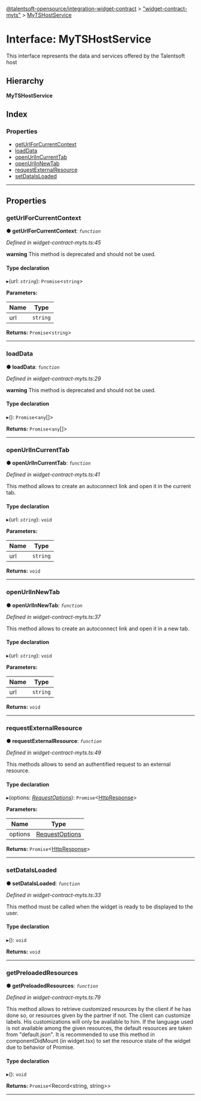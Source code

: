 [@talentsoft-opensource/integration-widget-contract](../README.md) > ["widget-contract-myts"](../modules/_widget_contract_myts_.md) > [MyTSHostService](../interfaces/_widget_contract_myts_.mytshostservice.md)

# Interface: MyTSHostService

This interface represents the data and services offered by the Talentsoft host

## Hierarchy

**MyTSHostService**

## Index

### Properties

* [getUrlForCurrentContext](_widget_contract_myts_.mytshostservice.md#geturlforcurrentcontext)
* [loadData](_widget_contract_myts_.mytshostservice.md#loaddata)
* [openUrlInCurrentTab](_widget_contract_myts_.mytshostservice.md#openurlincurrenttab)
* [openUrlInNewTab](_widget_contract_myts_.mytshostservice.md#openurlinnewtab)
* [requestExternalResource](_widget_contract_myts_.mytshostservice.md#requestexternalresource)
* [setDataIsLoaded](_widget_contract_myts_.mytshostservice.md#setdataisloaded)

---

## Properties

<a id="geturlforcurrentcontext"></a>

###  getUrlForCurrentContext

**● getUrlForCurrentContext**: *`function`*

*Defined in widget-contract-myts.ts:45*

**warning** This method is deprecated and should not be used.

#### Type declaration
▸(url: *`string`*): `Promise`<`string`>

**Parameters:**

| Name | Type |
| ------ | ------ |
| url | `string` |

**Returns:** `Promise`<`string`>

___
<a id="loaddata"></a>

###  loadData

**● loadData**: *`function`*

*Defined in widget-contract-myts.ts:29*

**warning** This method is deprecated and should not be used.

#### Type declaration
▸(): `Promise`<`any`[]>

**Returns:** `Promise`<`any`[]>

___
<a id="openurlincurrenttab"></a>

###  openUrlInCurrentTab

**● openUrlInCurrentTab**: *`function`*

*Defined in widget-contract-myts.ts:41*

This method allows to create an autoconnect link and open it in the current tab.

#### Type declaration
▸(url: *`string`*): `void`

**Parameters:**

| Name | Type |
| ------ | ------ |
| url | `string` |

**Returns:** `void`

___
<a id="openurlinnewtab"></a>

###  openUrlInNewTab

**● openUrlInNewTab**: *`function`*

*Defined in widget-contract-myts.ts:37*

This method allows to create an autoconnect link and open it in a new tab.

#### Type declaration
▸(url: *`string`*): `void`

**Parameters:**

| Name | Type |
| ------ | ------ |
| url | `string` |

**Returns:** `void`

___
<a id="requestexternalresource"></a>

###  requestExternalResource

**● requestExternalResource**: *`function`*

*Defined in widget-contract-myts.ts:49*

This methods allows to send an authentified request to an external resource.

#### Type declaration
▸(options: *[RequestOptions](../modules/_request_options_.md#requestoptions)*): `Promise`<[HttpResponse](_widget_contract_myts_.httpresponse.md)>

**Parameters:**

| Name | Type |
| ------ | ------ |
| options | [RequestOptions](../modules/_request_options_.md#requestoptions) |

**Returns:** `Promise`<[HttpResponse](_widget_contract_myts_.httpresponse.md)>

___
<a id="setdataisloaded"></a>

###  setDataIsLoaded

**● setDataIsLoaded**: *`function`*

*Defined in widget-contract-myts.ts:33*

This method must be called when the widget is ready to be displayed to the user.

#### Type declaration
▸(): `void`

**Returns:** `void`

___
<a id="getPreloadedResources"></a>

###  getPreloadedResources

**● getPreloadedResources**: *`function`*

*Defined in widget-contract-myts.ts:79*

This method allows to retrieve customized resources by the client if he has done so, or resources given by the partner if not.
The client can customize labels. His customizations will only be available to him. 
If the language used is not available among the given resources, the default resources are taken from "default.json".
It is recommended to use this method in componentDidMount (in widget.tsx) to set the resource state of the widget due to behavior of Promise.

#### Type declaration
▸(): `void`

**Returns:** `Promise`<Record<string, string>>

___


